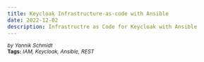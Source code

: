 ```yaml
---
title: Keycloak Infrastructure-as-code with Ansible
date: 2022-12-02
description: Infrastructre as Code for Keycloak with Ansible
---
```


<sup style="font-style: italic;">by Yannik Schmidt</sup><br>
<sup>**Tags:** _IAM, Keycloak, Ansible, REST_</sup>
